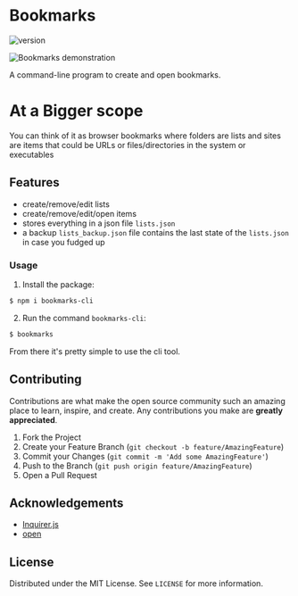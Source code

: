# Bookmarks

![version](https://img.shields.io/npm/v/bookmarks-cli)

![Bookmarks demonstration](https://user-images.githubusercontent.com/73129654/133909727-2b4b9e0e-da51-49bb-8323-0aab7ed97bf1.gif)

A command-line program to create and open bookmarks.

# At a Bigger scope

You can think of it as browser bookmarks where folders are lists and sites are items that could be URLs or files/directories in the system or executables

## Features

- create/remove/edit lists
- create/remove/edit/open items
- stores everything in a json file `lists.json`
- a backup `lists_backup.json` file contains the last state of the `lists.json` in case you fudged up

### Usage

1. Install the package:

```bash
$ npm i bookmarks-cli
```

2. Run the command `bookmarks-cli`:

```bash
$ bookmarks
```

From there it's pretty simple to use the cli tool.

## Contributing

Contributions are what make the open source community such an amazing place to learn, inspire, and create. Any contributions you make are **greatly appreciated**.

1. Fork the Project
2. Create your Feature Branch (`git checkout -b feature/AmazingFeature`)
3. Commit your Changes (`git commit -m 'Add some AmazingFeature'`)
4. Push to the Branch (`git push origin feature/AmazingFeature`)
5. Open a Pull Request

## Acknowledgements

- [Inquirer.js](https://github.com/SBoudrias/Inquirer.js)
- [open](https://github.com/sindresorhus/open)

## License

Distributed under the MIT License. See `LICENSE` for more information.
